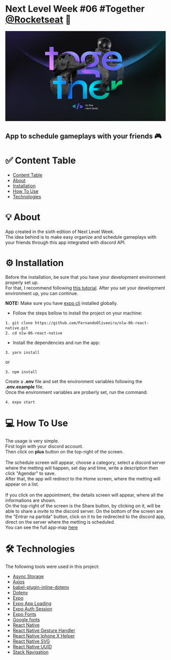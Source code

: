 # Next Level Week #06 #Together [@Rocketseat](https://github.com/Rocketseat) 🚀

<img src="./assets/wallpaper.png"/>

## App to schedule gameplays with your friends 🎮

:white_check_mark: Content Table
===============================
<!--ts-->  
* [Content Table](#white_check_mark-content-table)
* [About](#bulb-about)
* [Installation](#gear-installation)
* [How To Use](#computer-how-to-use)
* [Technologies](#hammer_and_wrench-technologies)    
<!--te-->

# :bulb: About
App created in the sixth edition of Next Level Week. <br>
The idea behind is to make easy organize and schedule gameplays with your friends
through this app integrated with discord API.

# :gear: Installation
Before the installation, be sure that you have your development environment properly set up.  
For that, I recommend following [this tutorial](https://reactnative.dev/docs/environment-setup).
After you set your development environment up, you can continue.

**NOTE:** Make sure you have [expo cli](https://expo.io/tools#cli) installed globally.

* Follow the steps bellow to install the project on your machine:
```
1. git clone https://github.com/FernandoOliveeira/nlw-06-react-native.git
2. cd nlw-06-react-native
```
* Install the dependencies and run the app:
```
3. yarn install
```
or
```
3. npm install
```
Create a **.env** file and set the environment variables following the **.env.example** file. <br>
Once the environment variables are proberly set, run the command:
```
4. expo start
```
# :computer: How To Use
The usage is very simple. <br>
First login with your discord account.<br>
Then click on **plus** button on the top-right of the screen.<br>  
The schedule screen will appear, choose a category, select a discord server where the metting will happen, set day and time, 
write a description then click "Agendar" to save. <br>
After that, the app will redirect to the Home screen, where the metting will appear on a list. <br>  
If you click on the appointment, the details screen will appear, where all the informations are shown. <br>
On the top-right of the screen is the Share button, by clicking on it, will be able to share a invite to the discord server.
On the bottom of the screen are the "Entrar na partida" button, click on it to be redirected to the discord app, direct on the server where the metting is scheduled.  
You can see the full app-map [here](https://www.figma.com/file/sPdxmchYc26xrHxcVVfWX3/GamePlay---NLW-Together)

# :hammer_and_wrench: Technologies
The following tools were used in this project:
- [Async Storage](https://github.com/react-native-async-storage/async-storage)
- [Axios](https://github.com/axios/axios) 
- [babel-plugin-inline-dotenv](https://github.com/brysgo/babel-plugin-inline-dotenv)
- [Dotenv](https://github.com/motdotla/dotenv)
- [Expo](https://docs.expo.io/)
- [Expo App Loading](https://docs.expo.io/versions/latest/sdk/app-loading/)
- [Expo Auth Session](https://docs.expo.io/versions/latest/sdk/auth-session/)
- [Expo Fonts](https://docs.expo.io/versions/latest/sdk/font/)
- [Google fonts](https://fonts.google.com/)
- [React Native](https://reactnative.dev/)
- [React Native Gesture Handler](https://docs.expo.io/versions/latest/sdk/gesture-handler/)
- [React Native Iphone X Helper](https://github.com/ptelad/react-native-iphone-x-helper)
- [React Native SVG](https://github.com/react-native-svg/react-native-svg)
- [React Native UUID](https://github.com/eugenehp/react-native-uuid)
- [Stack Navigation](https://reactnative.dev/docs/navigation#usage)


